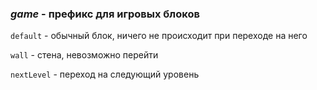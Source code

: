 ### ***game*** - префикс для игровых блоков

  `default` - обычный блок, ничего не происходит при переходе на него
  
  `wall` - стена, невозможно перейти
  
  `nextLevel` - переход на следующий уровень
  
